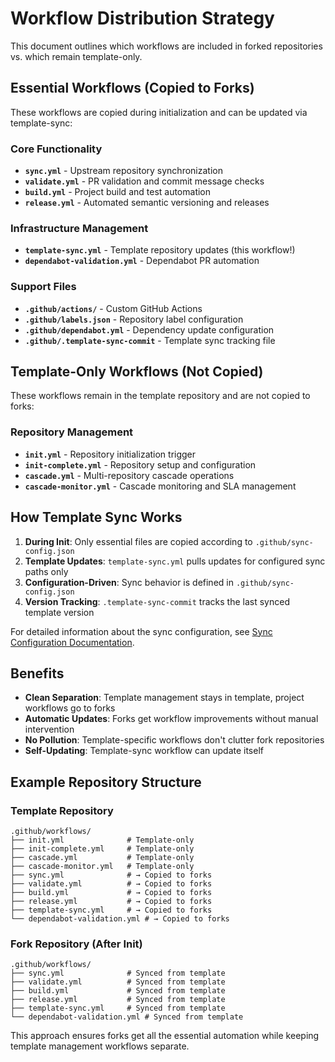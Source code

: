 # Workflow Distribution Strategy

This document outlines which workflows are included in forked repositories vs. which remain template-only.

## Essential Workflows (Copied to Forks)

These workflows are copied during initialization and can be updated via template-sync:

### Core Functionality
- **`sync.yml`** - Upstream repository synchronization
- **`validate.yml`** - PR validation and commit message checks  
- **`build.yml`** - Project build and test automation
- **`release.yml`** - Automated semantic versioning and releases

### Infrastructure Management
- **`template-sync.yml`** - Template repository updates (this workflow!)
- **`dependabot-validation.yml`** - Dependabot PR automation

### Support Files
- **`.github/actions/`** - Custom GitHub Actions
- **`.github/labels.json`** - Repository label configuration
- **`.github/dependabot.yml`** - Dependency update configuration
- **`.github/.template-sync-commit`** - Template sync tracking file

## Template-Only Workflows (Not Copied)

These workflows remain in the template repository and are not copied to forks:

### Repository Management  
- **`init.yml`** - Repository initialization trigger
- **`init-complete.yml`** - Repository setup and configuration
- **`cascade.yml`** - Multi-repository cascade operations
- **`cascade-monitor.yml`** - Cascade monitoring and SLA management

## How Template Sync Works

1. **During Init**: Only essential files are copied according to `.github/sync-config.json`
2. **Template Updates**: `template-sync.yml` pulls updates for configured sync paths only
3. **Configuration-Driven**: Sync behavior is defined in `.github/sync-config.json`
4. **Version Tracking**: `.template-sync-commit` tracks the last synced template version

For detailed information about the sync configuration, see [Sync Configuration Documentation](sync-configuration.md).

## Benefits

- **Clean Separation**: Template management stays in template, project workflows go to forks
- **Automatic Updates**: Forks get workflow improvements without manual intervention
- **No Pollution**: Template-specific workflows don't clutter fork repositories
- **Self-Updating**: Template-sync workflow can update itself

## Example Repository Structure

### Template Repository
```
.github/workflows/
├── init.yml              # Template-only
├── init-complete.yml     # Template-only  
├── cascade.yml           # Template-only
├── cascade-monitor.yml   # Template-only
├── sync.yml              # → Copied to forks
├── validate.yml          # → Copied to forks  
├── build.yml             # → Copied to forks
├── release.yml           # → Copied to forks
├── template-sync.yml     # → Copied to forks
└── dependabot-validation.yml # → Copied to forks
```

### Fork Repository (After Init)
```
.github/workflows/
├── sync.yml              # Synced from template
├── validate.yml          # Synced from template
├── build.yml             # Synced from template  
├── release.yml           # Synced from template
├── template-sync.yml     # Synced from template
└── dependabot-validation.yml # Synced from template
```

This approach ensures forks get all the essential automation while keeping template management workflows separate.